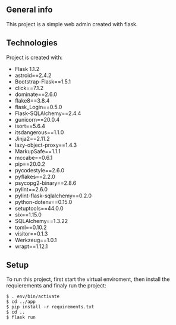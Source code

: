 ## General info
This project is a simple web admin created with flask.
	
## Technologies
Project is created with:
* Flask 1.1.2
* astroid==2.4.2
* Bootstrap-Flask==1.5.1
* click==7.1.2
* dominate==2.6.0
* flake8==3.8.4
* flask_Login==0.5.0
* Flask-SQLAlchemy==2.4.4
* gunicorn==20.0.4
* isort==5.6.4
* itsdangerous==1.1.0
* Jinja2==2.11.2
* lazy-object-proxy==1.4.3
* MarkupSafe==1.1.1
* mccabe==0.6.1
* pip==20.0.2
* pycodestyle==2.6.0
* pyflakes==2.2.0
* psycopg2-binary==2.8.6
* pylint==2.6.0
* pylint-flask-sqlalchemy==0.2.0
* python-dotenv==0.15.0
* setuptools==44.0.0
* six==1.15.0
* SQLAlchemy==1.3.22
* toml==0.10.2
* visitor==0.1.3
* Werkzeug==1.0.1
* wrapt==1.12.1
	
## Setup
To run this project, first start the virtual enviroment, then install the requierements and finaly run the project:

```
$ . env/bin/activate
$ cd ../app
$ pip install -r requirements.txt
$ cd ..
$ flask run
```
